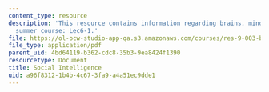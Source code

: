 ```yaml
---
content_type: resource
description: 'This resource contains information regarding brains, minds and machines
  summer course: Lec6-1.'
file: https://ol-ocw-studio-app-qa.s3.amazonaws.com/courses/res-9-003-brains-minds-and-machines-summer-course-summer-2015/a96f83121b4b4c673fa9a4a51ec9dde1_MITRES_9_003SUM15_lec6-1.pdf
file_type: application/pdf
parent_uid: 4bd64119-b362-cdc8-35b3-9ea8424f1390
resourcetype: Document
title: Social Intelligence
uid: a96f8312-1b4b-4c67-3fa9-a4a51ec9dde1
---
```

